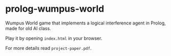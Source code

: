 # prolog-wumpus-world
Wumpus World game that implements a logical interference agent in Prolog, made for old AI class.

Play it by opening `index.html` in your browser.

For more details read `project-paper.pdf`.
